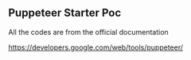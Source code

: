 ## Puppeteer Starter Poc

All the codes are from the official documentation
>
https://developers.google.com/web/tools/puppeteer/
